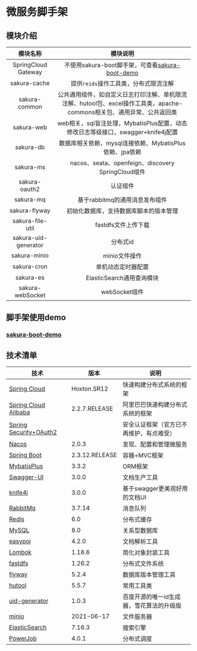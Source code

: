 # 微服务脚手架

## 模块介绍

| 模块名称                 | 模块说明                                                                                    |
|:--------------------:|:---------------------------------------------------------------------------------------:|
| SpringCloud Gateway  | 不使用sakura-boot脚手架，可查看[sakura-boot-demo](https://github.com/yanjingfan/sakura-boot-demo) |
| sakura-cache         | 提供`reids`操作工具类，分布式限流注解                                                                  |
| sakura-common        | 公共通用组件，如自定义日志打印注解、单机限流注解、hutool包、excel操作工具类，apache-commons相关包、通用异常、公共返回类                |
| sakura-web           | web相关，sql盲注处理，MybatisPlus配置，动态修改日志等级接口，swagger+knife4j配置                                |
| sakura-db            | 数据库相关依赖，mysql连接依赖、MybatisPlus依赖、jpa依赖                                                   |
| sakura-ms            | nacos、seata、openfeign、discovery SpringCloud组件                                           |
| sakura-oauth2        | 认证组件                                                                                    |
| sakura-mq            | 基于rabbitmq的通用消息发布组件                                                                     |
| sakura-flyway        | 初始化数据库，支持数据库脚本的版本管理                                                                     |
| sakura-file-util     | fastdfs文件上传下载                                                                           |
| sakura-uid-generator | 分布式id                                                                                   |
| sakura-minio         | minio文件操作                                                                               |
| sakura-cron          | 单机动态定时器配置                                                                               |
| sakura-es            | ElasticSearch通用查询模块                                                                     |
| sakura-webSocket     | webSocket组件                                                                             |

## 脚手架使用demo

### [sakura-boot-demo](https://github.com/yanjingfan/sakura-boot-demo)

## 技术清单

| 技术                                                                                                      | 版本             | 说明                    |
| ------------------------------------------------------------------------------------------------------- | -------------- | --------------------- |
| [Spring Cloud](https://spring.io/projects/spring-cloud)                                                 | Hoxton.SR12    | 快速构建分布式系统的框架          |
| [Spring Cloud Alibaba](https://spring.io/projects/spring-cloud-alibaba)                                 | 2.2.7.RELEASE  | 阿里巴巴快速构建分布式系统的框架      |
| [Spring Security+OAuth2](https://spring.io/projects/spring-authorization-server)                        |                | 安全认证框架（官方已不再维护，有点难受）  |
| [Nacos](https://nacos.io/zh-cn/docs/quick-start.html)                                                   | 2.0.3          | 发现、配置和管理微服务           |
| [Spring Boot](https://spring.io/projects/spring-boot)                                                   | 2.3.12.RELEASE | 容器+MVC框架              |
| [MybatisPlus](https://baomidou.com/)                                                                    | 3.3.2          | ORM框架                 |
| [Swagger-UI](https://swagger.io/docs/)                                                                  | 3.0.0          | 文档生产工具                |
| [knife4j](https://doc.xiaominfo.com/)                                                                   | 3.0.0          | 基于swagger更美观好用的文档UI   |
| [RabbitMq](https://docs.spring.io/spring-boot/docs/current/reference/html/features.html#messaging.amqp) | 3.7.14         | 消息队列                  |
| [Redis](https://redis.io/documentation)                                                                 | 6.0            | 分布式缓存                 |
| [MySQL](http://www.deituicms.com/mysql8cn/cn/web.html)                                                  | 8.0            | 关系型数据库                |
| [easypoi](https://gitee.com/lemur/easypoi)                                                              | 4.2.0          | 文档解析工具                |
| [Lombok](https://projectlombok.org/features/all)                                                        | 1.18.6         | 简化对象封装工具              |
| [fastdfs](https://github.com/happyfish100/fastdfs)                                                      | 1.26.2         | 分布式文件系统               |
| [flyway](https://flywaydb.org/documentation/)                                                           | 5.2.4          | 数据库版本管理工具             |
| [hutool](https://hutool.cn/docs/#/)                                                                     | 5.5.7          | 常用工具类                 |
| [uid-generator](https://github.com/baidu/uid-generator)                                                 | 1.0.3          | 百度开源的唯一id生成器，雪花算法的升级版 |
| [minio](https://docs.min.io/)                                                                           | 2021-06-17     | 文件服务器                 |
| [ElasticSearch](https://www.elastic.co/guide/index.html)                                                | 7.16.3         | 搜索引擎                  |
| [PowerJob](https://github.com/PowerJob/PowerJob)                                                        | 4.0.1          | 分布式调度                 |
